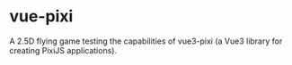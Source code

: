 # vue-pixi
A 2.5D flying game testing the capabilities of vue3-pixi (a Vue3 library for creating PixiJS applications).
